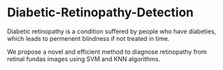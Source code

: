 # Diabetic-Retinopathy-Detection

Diabetic retinopathy is a condition suffered by people who have diabeties, which leads to permenent blindness if not treated in time. 

We propose a novel and efficient method to diagnose retinopathy from retinal fundas images using SVM and KNN algorithms.
